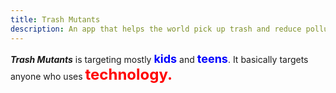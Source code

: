 ```yaml
---
title: Trash Mutants
description: An app that helps the world pick up trash and reduce pollution.
---
```


<p><b><i>Trash Mutants</i></b> is targeting mostly <font size=4 color=blue><b>kids</b></font> and <font size=4 color=blue><b>teens</b></font>. It basically targets anyone who uses <font size=5 color=red><b>technology.</b></font></p>
